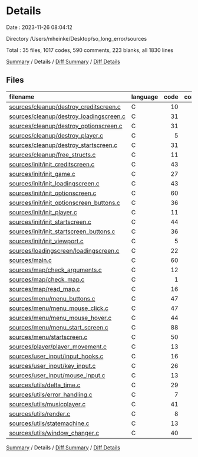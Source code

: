 # Details

Date : 2023-11-26 08:04:12

Directory /Users/mheinke/Desktop/so_long_error/sources

Total : 35 files,  1017 codes, 590 comments, 223 blanks, all 1830 lines

[Summary](results.md) / Details / [Diff Summary](diff.md) / [Diff Details](diff-details.md)

## Files
| filename | language | code | comment | blank | total |
| :--- | :--- | ---: | ---: | ---: | ---: |
| [sources/cleanup/destroy_creditscreen.c](/sources/cleanup/destroy_creditscreen.c) | C | 10 | 11 | 5 | 26 |
| [sources/cleanup/destroy_loadingscreen.c](/sources/cleanup/destroy_loadingscreen.c) | C | 31 | 11 | 5 | 47 |
| [sources/cleanup/destroy_optionscreen.c](/sources/cleanup/destroy_optionscreen.c) | C | 31 | 11 | 6 | 48 |
| [sources/cleanup/destroy_player.c](/sources/cleanup/destroy_player.c) | C | 5 | 11 | 3 | 19 |
| [sources/cleanup/destroy_startscreen.c](/sources/cleanup/destroy_startscreen.c) | C | 31 | 11 | 5 | 47 |
| [sources/cleanup/free_structs.c](/sources/cleanup/free_structs.c) | C | 11 | 11 | 3 | 25 |
| [sources/init/init_creditscreen.c](/sources/init/init_creditscreen.c) | C | 43 | 11 | 10 | 64 |
| [sources/init/init_game.c](/sources/init/init_game.c) | C | 27 | 11 | 5 | 43 |
| [sources/init/init_loadingscreen.c](/sources/init/init_loadingscreen.c) | C | 43 | 11 | 9 | 63 |
| [sources/init/init_optionscreen.c](/sources/init/init_optionscreen.c) | C | 60 | 11 | 11 | 82 |
| [sources/init/init_optionscreen_buttons.c](/sources/init/init_optionscreen_buttons.c) | C | 36 | 11 | 7 | 54 |
| [sources/init/init_player.c](/sources/init/init_player.c) | C | 11 | 11 | 3 | 25 |
| [sources/init/init_startscreen.c](/sources/init/init_startscreen.c) | C | 44 | 11 | 10 | 65 |
| [sources/init/init_startscreen_buttons.c](/sources/init/init_startscreen_buttons.c) | C | 36 | 11 | 5 | 52 |
| [sources/init/init_viewport.c](/sources/init/init_viewport.c) | C | 5 | 11 | 3 | 19 |
| [sources/loadingscreen/loadingscreen.c](/sources/loadingscreen/loadingscreen.c) | C | 22 | 11 | 6 | 39 |
| [sources/main.c](/sources/main.c) | C | 60 | 23 | 9 | 92 |
| [sources/map/check_arguments.c](/sources/map/check_arguments.c) | C | 12 | 11 | 4 | 27 |
| [sources/map/check_map.c](/sources/map/check_map.c) | C | 1 | 94 | 10 | 105 |
| [sources/map/read_map.c](/sources/map/read_map.c) | C | 16 | 62 | 8 | 86 |
| [sources/menu/menu_buttons.c](/sources/menu/menu_buttons.c) | C | 47 | 11 | 5 | 63 |
| [sources/menu/menu_mouse_click.c](/sources/menu/menu_mouse_click.c) | C | 47 | 11 | 5 | 63 |
| [sources/menu/menu_mouse_hover.c](/sources/menu/menu_mouse_hover.c) | C | 44 | 11 | 6 | 61 |
| [sources/menu/menu_start_screen.c](/sources/menu/menu_start_screen.c) | C | 88 | 11 | 15 | 114 |
| [sources/menu/startscreen.c](/sources/menu/startscreen.c) | C | 50 | 11 | 5 | 66 |
| [sources/player/player_movement.c](/sources/player/player_movement.c) | C | 13 | 11 | 3 | 27 |
| [sources/user_input/input_hooks.c](/sources/user_input/input_hooks.c) | C | 16 | 11 | 4 | 31 |
| [sources/user_input/key_input.c](/sources/user_input/key_input.c) | C | 26 | 11 | 4 | 41 |
| [sources/user_input/mouse_input.c](/sources/user_input/mouse_input.c) | C | 13 | 11 | 3 | 27 |
| [sources/utils/delta_time.c](/sources/utils/delta_time.c) | C | 29 | 11 | 7 | 47 |
| [sources/utils/error_handling.c](/sources/utils/error_handling.c) | C | 7 | 11 | 4 | 22 |
| [sources/utils/musicplayer.c](/sources/utils/musicplayer.c) | C | 41 | 11 | 10 | 62 |
| [sources/utils/render.c](/sources/utils/render.c) | C | 8 | 70 | 16 | 94 |
| [sources/utils/statemachine.c](/sources/utils/statemachine.c) | C | 13 | 11 | 4 | 28 |
| [sources/utils/window_changer.c](/sources/utils/window_changer.c) | C | 40 | 11 | 5 | 56 |

[Summary](results.md) / Details / [Diff Summary](diff.md) / [Diff Details](diff-details.md)